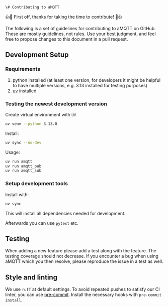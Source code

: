     \# Contributing to aMQTT

:+1::tada: First off, thanks for taking the time to contribute! :tada::+1:

The following is a set of guidelines for contributing to aMQTT on GitHub. These are mostly guidelines, not rules. Use your best judgment, and feel free to propose changes to this document in a pull request.

## Development Setup

### Requirements

1. python installed (at least one version, for developers it might be helpful to have multiple versions, e.g. 3.13 installed for testing purposes)
2. [uv](https://docs.astral.sh/uv/guides/install-python/) installed

### Testing the newest development version

Create virtual environment with `UV`

```sh
uv venv --python 3.13.0
```

Install:

```sh
uv sync --no-dev
```

Usage:

```sh
uv run amqtt
uv run amqtt_pub
uv run amqtt_sub
```

### Setup development tools

Install with:

```sh
uv sync
```

This will install all dependencies needed for development.

Afterwards you can use `pytest` etc.

## Testing

When adding a new feature please add a test along with the feature. The testing coverage should not decrease.
If you encounter a bug when using aMQTT which you then resolve, please reproduce the issue in a test as well.

## Style and linting

We use `ruff` at default settings. To avoid repeated pushes to satisfy our CI linter, you can use [pre-commit](https://pre-commit.com). Install the necessary hooks with `pre-commit install`.
